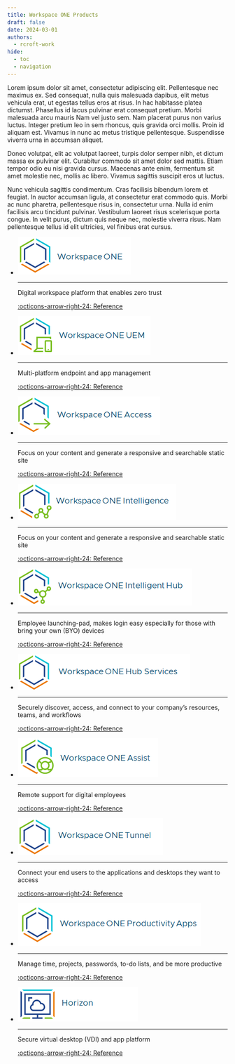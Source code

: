 ```yaml
---
title: Workspace ONE Products
draft: false
date: 2024-03-01
authors:
  - rcroft-work
hide:
  - toc
  - navigation
---
```


Lorem ipsum dolor sit amet, consectetur adipiscing elit. Pellentesque nec maximus ex. Sed consequat, nulla quis malesuada dapibus, elit metus vehicula erat, ut egestas tellus eros at risus. In hac habitasse platea dictumst. Phasellus id lacus pulvinar erat consequat pretium. Morbi malesuada arcu mauris Nam vel justo sem. Nam placerat purus non varius luctus. Integer pretium leo in sem rhoncus, quis gravida orci mollis. Proin id aliquam est. Vivamus in nunc ac metus tristique pellentesque. Suspendisse viverra urna in accumsan aliquet.

Donec volutpat, elit ac volutpat laoreet, turpis dolor semper nibh, et dictum massa ex pulvinar elit. Curabitur commodo sit amet dolor sed mattis. Etiam tempor odio eu nisi gravida cursus. Maecenas ante enim, fermentum sit amet molestie nec, mollis ac libero. Vivamus sagittis suscipit eros ut luctus.

Nunc vehicula sagittis condimentum. Cras facilisis bibendum lorem et feugiat. In auctor accumsan ligula, at consectetur erat commodo quis. Morbi ac nunc pharetra, pellentesque risus in, consectetur urna. Nulla id enim facilisis arcu tincidunt pulvinar. Vestibulum laoreet risus scelerisque porta congue. In velit purus, dictum quis neque nec, molestie viverra risus. Nam pellentesque tellus id elit ultricies, vel finibus erat cursus.

<div class="grid cards" markdown>

- ![](../assets/logos/ws1.png)

    ---

    Digital workspace platform that enables zero trust

    [:octicons-arrow-right-24: Reference](#)

- ![](../assets/logos/ws1-uem.png)

    ---

    Multi-platform endpoint and app management

    [:octicons-arrow-right-24: Reference](#)
    
- ![](../assets/logos/ws1-access.png)
    
    ---

    Focus on your content and generate a responsive and searchable static site

    [:octicons-arrow-right-24: Reference](#)

- ![](../assets/logos/ws1-intel.png)

    ---

    Focus on your content and generate a responsive and searchable static site

    [:octicons-arrow-right-24: Reference](#)

- ![](../assets/logos/ws1-hub.png)

    ---

    Employee launching-pad, makes login easy especially for those with bring your own (BYO) devices

    [:octicons-arrow-right-24: Reference](#)

- ![](../assets/logos/ws1-hub-services.png)
    
    ---

    Securely discover, access, and connect to your company’s resources, teams, and workflows

    [:octicons-arrow-right-24: Reference](#)

- ![](../assets/logos/ws1-assist.png)

    ---

    Remote support for digital employees

    [:octicons-arrow-right-24: Reference](#)

- ![](../assets/logos/ws1-tunnel.png)
    
    ---

    Connect your end users to the applications and desktops they want to access

    [:octicons-arrow-right-24: Reference](#)

- ![](../assets/logos/ws1-productivity.png)

    ---

    Manage time, projects, passwords, to-do lists, and be more productive

    [:octicons-arrow-right-24: Reference](#)
    
- ![](../assets/logos/horizon.png)

    ---

    Secure virtual desktop (VDI) and app platform

    [:octicons-arrow-right-24: Reference](#)

</div>
